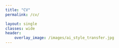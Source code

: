 ```yaml
---
title: "CV"
permalink: /cv/

layout: single
classes: wide
header:
    overlay_image: /images/ai_style_transfer.jpg
---
```


<html>
<head>
</head>
<body>
<div id="colorlib-main">
    <section class="ftco-section">
        <div class="container">
            <div class="row">
                <div class="col-lg-8 ftco-animate">
                    <div>
                        <!----- Conversion time: 1.758 seconds.


                        Using this HTML file:

                        1. Cut and paste this output into your source file.
                        2. See the notes and action items below regarding this conversion run.
                        3. Check the rendered output (headings, lists, code blocks, tables) for proper
                           formatting and use a linkchecker before you publish this page.

                        Conversion notes:

                        * Docs to Markdown version 1.0Î²18
                        * Wed Mar 04 2020 10:15:26 GMT-0800 (PST)
                        * Source doc: https://docs.google.com/a/maxinai.com/open?id=1lMqIAnRb8Ul5UmoAk7eybZ6ufIdvhrLKrGELx6iuW6M
                        ----->
                        <h1>
                            Anzor Gozalishvili
                        </h1>
                        <h5>
                            Machine Learning Engineer and Data Scientist
                        </h5>


                        <h2>
                            SKILLS
                        </h2>

                        <ul>

                            <li><strong>Personal: </strong>Problem solving oriented, Experienced in research and quick
                                learning, Work under pressure and meet tight deadlines, dedicated and responsible.

                            </li><li><strong>Machine Learning: </strong>Machine learning Algorithms, implementing
                                contemporary research papers, Computer Vision, Natural Language Processing algorithms,
                                Generative Models and Recommender Systems. Experienced in ML/DL model interpretation.

                            </li><li><strong>Libraries, Frameworks</strong>: PyTorch, Tensorflow, Keras, Fastai,
                                Scikit-learn, spaCy, NLTK, Pandas, XGBoost, Catboost, LightGBM, Anaconda, shap, eli5.

                            </li><li><strong>Software development:</strong> Python, C++

                            </li><li><strong>Databases, Big data: </strong>PostgreSQL, MongoDB, ELK Stack, AWS S3

                            </li><li><strong>Development environment:</strong> Git, Jira, IntelliJ IDEA

                            </li><li><strong>Operating systems, networking:</strong> Ubuntu, macOS, Shell scripts, Docker
                            </li>
                        </ul>
                        <h2>
                            WORKING EXPERIENCE</h2>


                        <h5>
                            MaxinAI (AI solutions for enterprises)<em> â€” Lead ML Engineer and Data
                            Scientist </em></h5>

                        <p>

                            2018/03/01 - PRESENT
                        </p>
                        <ul>

                            <li>Community posts and customer chat analysis
                                <ul>

                                    <li>Details:
                                        <ul>

                                            <li>Data Collection

                                            </li><li>Userâ€™s Pain Point Extraction

                                            </li><li>Chat waiting time analysis

                                            </li><li>Recommendation engine for agents for frequently asked questions (QA)

                                            </li><li>Unsupervised NER for detecting companyâ€™s products
                                            </li>
                                        </ul>

                                    </li><li>Libraries:
                                        <ul>

                                            <li>Python, Scrapy, Pandas, spaCy, Prodigy Labeling Tool, NLTK
                                            </li>
                                        </ul>

                                    </li><li>Technologies:
                                        <ul>

                                            <li>ELK Stack, Docker
                                            </li>
                                        </ul>
                                    </li>
                                </ul>

                            </li><li>Information retrieval project for USA organizationsâ€™ data analysis startup
                                <ul>

                                    <li>Details:
                                        <ul>

                                            <li>Scraping Form-990 data of USA organizations

                                            </li><li>Feature extraction from collected data

                                            </li><li>Aggregating results into the database

                                            </li><li>Creating query system for information retrieval
                                            </li>
                                        </ul>

                                    </li><li>Libraries:
                                        <ul>

                                            <li>Python, Scrapy, Numpy, Pandas, FuzzySet, Textract, SQL, Pymongo, flask
                                            </li>
                                        </ul>

                                    </li><li>Technologies:
                                        <ul>

                                            <li>MongoDB, ELK Stack
                                            </li>
                                        </ul>
                                    </li>
                                </ul>

                            </li><li>Menu recommender system for food startup
                                <ul>

                                    <li>Details:
                                        <ul>

                                            <li>Creating English Language model for food domain

                                            </li><li>Training Scikit-Learn and Deep Learning classifiers for predicting diet,
                                                cuisine, drinks, alcohol etc.

                                            </li><li>Collecting general ingredients information and creating taxonomy

                                            </li><li>Feature extraction from food descriptions using combined (fuzzy and
                                                embedding) search method.

                                            </li><li>Creating initial state profile for users based on questionnaire
                                                (solution for cold-start problem)

                                            </li><li>Creating item-to-item recommendation system based on extracted food item
                                                features and userâ€™s ratings
                                            </li>
                                        </ul>

                                    </li><li>Libraries:
                                        <ul>

                                            <li>Python, Scrapy, Numpy, Pandas, Scikit-Learn, FuzzySet, Textract,
                                                Pytorch, FastAI, Gensim, NLTK, Spacy, Docker, SQL, Pymongo, flask,
                                                Flask-RESTful
                                            </li>
                                        </ul>

                                    </li><li>Technologies:
                                        <ul>

                                            <li>MongoDB, Jenkins, Redmine
                                            </li>
                                        </ul>
                                    </li>
                                </ul>

                            </li><li>Information extraction from Amazon products images
                                <ul>

                                    <li>Details:
                                        <ul>

                                            <li>Using available Google and Abbyy OCR engines to extract texts from
                                                amazon product images

                                            </li><li>Valid text lines segmentation

                                            </li><li>OCR results correction as it wrongly predicts characters and makes
                                                mistakes when numbers and english characters are almost similar.

                                            </li><li>Detecting text of Nutritional Table, Manufacturer Contact etc.

                                            </li><li>Combined search method (fuzzy and embedding) to find ingredients and
                                                allergens from OCR extracted texts (full match doesnâ€™t work sometimes
                                                because OCR creates typos)

                                            </li><li>Creating interface which takes amazon url or image and shows all
                                                extracted information
                                            </li>
                                        </ul>

                                    </li><li>Libraries:
                                        <ul>

                                            <li>Python, Scrapy, Numpy, Pandas, FuzzySet, Scikit-Learn, Textract,
                                                Pytorch, FastAI, Gensim, NLTK, Spacy, Docker, SQL, Pymongo, flask
                                            </li>
                                        </ul>

                                    </li><li>Technologies:
                                        <ul>

                                            <li>MongoDB, Jira
                                            </li>
                                        </ul>
                                    </li>
                                </ul>

                            </li><li>Extracting numbers from financial texts(Bloomberg, Market News)
                                <ul>

                                    <li>Details:
                                        <ul>

                                            <li>Scraping bank news records

                                            </li><li>Searching sentence structures and patterns

                                            </li><li>Analysing dependencies in texts

                                            </li><li>Generating rule based model for validation in dependency trees

                                            </li><li>Extracting Banke Rate and QE(Quantitative Easing) numbers using
                                                validation rules
                                            </li>
                                        </ul>

                                    </li><li>Libraries:
                                        <ul>

                                            <li>Python, Scrapy, NLTK, Spacy, Docker, flask
                                            </li>
                                        </ul>
                                    </li>
                                </ul>

                            </li><li>NLP processing of bank records - extracting merchant name using Named Entity
                                Recognition.
                                <ul>

                                    <li>Details:
                                        <ul>

                                            <li>Preprocessing of USA bank transaction records

                                            </li><li>Data augmentation

                                            </li><li>Training Word Level LSTM+CRF model for detecting merchant/non-merchant
                                                words into the transaction record

                                            </li><li>Training Deep Convolutional Neural Network for detecting start/end
                                                indices of merchant
                                            </li>
                                        </ul>

                                    </li><li>Libraries:
                                        <ul>

                                            <li>Python, Numpy, Pandas, Pytorch, FastAI, NLTK, Spacy, Docker,
                                                Flask-RESTful
                                            </li>
                                        </ul>

                                    </li><li>Technologies:
                                        <ul>

                                            <li>MongoDB
                                            </li>
                                        </ul>
                                    </li>
                                </ul>

                            </li><li>Cars price prediction with Neural Networks.
                                <ul>

                                    <li>Details:
                                        <ul>

                                            <li>Scraping data from car trading websites

                                            </li><li>Feature preprocessing (imputing, extraction, generation, transformation)

                                            </li><li>Training Scikit-Learn Regression models

                                            </li><li>Training Shallow Neural Networks
                                            </li>
                                        </ul>

                                    </li><li>Libraries:
                                        <ul>

                                            <li>Python, Scrapy, Numpy, Pandas, Scikit-Learn, Pytorch, FastAI,
                                                ElasticSearch, flask
                                            </li>
                                        </ul>

                                    </li><li>Technologies:
                                        <ul>

                                            <li>MongoDB, ElasticSearch
                                            </li>
                                        </ul>
                                    </li>
                                </ul>

                            </li><li>House price prediction with various algorithms.
                                <ul>

                                    <li>Details:
                                        <ul>

                                            <li>Scraping data from house trading websites

                                            </li><li>Feature preprocessing (imputing, extraction, generation, transformation)

                                            </li><li>Training Scikit-Learn Regression models

                                            </li><li>Training Shallow Neural Networks
                                            </li>
                                        </ul>

                                    </li><li>Libraries:
                                        <ul>

                                            <li>Python, Scrapy, Numpy, Pandas, Scikit-Learn, Pytorch, FastAI,
                                                ElasticSearch, flask
                                            </li>
                                        </ul>

                                    </li><li>Technologies:
                                        <ul>

                                            <li>MongoDB, ElasticSearch
                                            </li>
                                        </ul>
                                    </li>
                                </ul>
                            </li>
                        </ul>
                        <h2>
                            UNIVERSITY PROJECTS</h2>


                        <h5>
                            Georgian Word Embeddings</h5>

                        <p>

                            2017 - 2018
                        </p>
                        <ul>

                            <li>Collecting Georgian text data

                            </li><li>Text preprocessing for training models

                            </li><li>Training Fasttext/Word2Vec models

                            </li><li>Cluster analysis for parts of speech

                            </li><li>Sentence and document embeddings
                            </li>
                        </ul>
                        <h5>
                            Machine Learning Seminars</h5>
                        <p>

                            2017 - 2018
                        </p>
                        <ul>

                            <li>Giving Seminars in Machine Learning from Coursera

                            </li><li>Doing research in OCR for mathematical and handwritten texts
                            </li>
                        </ul>
                        <h5>
                            Bankruptcy Risk Probability Estimation for Insurance
                            Companies
                        </h5>


                        <p>

                            2017
                        </p>
                        <ul>

                            <li>Collecting statistical information from insurance companies

                            </li><li>Monte Carlo simulation on insurance company sales

                            </li><li>Creating User Interface for tuning hyperparameters

                            </li><li>Visualisation of results
                            </li>
                        </ul>
                        <h5>
                            Drone Project
                        </h5>


                        <p>

                            2015 - 2016
                        </p>
                        <ul>

                            <li>Build DIY drone from scratch

                            </li><li>Research for autonomous drone flight system
                            </li>
                        </ul>

                        <h2>
                            EDUCATION
                        </h2>
                        <h5>
                            Tbilisi State University<em> â€” Master's degree in Mathematics and Computer
                            Science</em></h5>


                        <p>

                            2018 - present
                        </p>
                        <h5>
                            Polytechnic University of Valencia<em> â€” Bachelor's degree in Computer
                            Science</em></h5>


                        <p>

                            2017 - 2018
                        </p>
                        <h5>
                            Tbilisi State University<em> â€” Bachelor's degree in Mathematics and Computer
                            Science</em></h5>


                        <p>

                            2014 - 2018
                        </p>
                        <h2>
                            COURSES</h2>


                        <ul>

                            <li>Coursera:
                                <ul>

                                    <li>Machine Learning

                                    </li><li>Deep Learning (specialization)

                                    </li><li>Advanced Machine Learning (specialization)

                                    </li><li>Recommender Systems (specialization)
                                    </li>
                                </ul>

                            </li><li>Edx:
                                <ul>

                                    <li>Probability - The Science of Uncertainty and Data

                                    </li><li>Fundamentals of Statistics

                                    </li>
                                </ul>

                            </li><li>Udemy:
                                <ul>

                                    <li>Rest APIs with flask and python

                                    </li><li>Python for Data Science and Machine Learning Bootcamp

                                    </li><li>Deep Learning with Pytorch

                                    </li><li>Machine Learning A-Z

                                    </li><li>Deep Learning A-Z

                                    </li><li>Artificial Intelligence A-Z

                                    </li><li>Natural Language Processing with Deep Learning in python

                                    </li><li>Deep Learning Advanced NLP and RNNs
                                    </li>
                                </ul>

                            </li><li>FastAI:
                                <ul>

                                    <li>Computational Linear Algebra

                                    </li><li>Practical Deep Learning for Coders

                                    </li><li>Cutting Edge Deep Learning for Coders
                                    </li>
                                </ul>
                            </li>
                        </ul>
                        <h2>
                            LANGUAGES
                        </h2>
                        <ul>
                            <li>English - Fluent
                            </li><li>Georgian - Native
                            </li>
                        </ul>
                    </div>
                </div>
            </div>
        </div>
    </section>
</div>
</body>
</html>